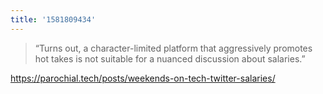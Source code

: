 ```yaml
---
title: '1581809434'
---
```

> “Turns out, a character-limited platform that aggressively promotes hot takes is not suitable for a nuanced discussion about salaries.‌”

<https://parochial.tech/posts/weekends-on-tech-twitter-salaries/>
